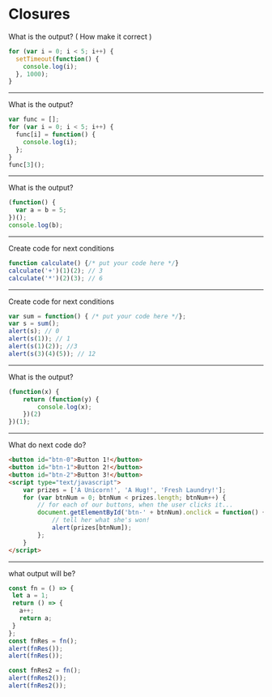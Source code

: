 # Closures

What is the output? ( How make it correct )
```javascript
for (var i = 0; i < 5; i++) {
  setTimeout(function() {
    console.log(i);
  }, 1000);
}
```
---
What is the output?
```javascript
var func = [];
for (var i = 0; i < 5; i++) {
  func[i] = function() {
    console.log(i);
  };
}
func[3]();
```
---
What is the output?
```javascript
(function() {
  var a = b = 5;
})();
console.log(b);
```
---
Create code for next conditions
```javascript
function calculate() {/* put your code here */}
calculate('+')(1)(2); // 3
calculate('*')(2)(3); // 6
```
---
Create code for next conditions
```javascript
var sum = function() { /* put your code here */};
var s = sum();
alert(s); // 0
alert(s(1)); // 1
alert(s(1)(2)); //3
alert(s(3)(4)(5)); // 12
```
---
What is the output?
```javascript
(function(x) {
    return (function(y) {
        console.log(x);
    })(2)
})(1);
```
---
What do next code do?
```html
<button id="btn-0">Button 1!</button>
<button id="btn-1">Button 2!</button>
<button id="btn-2">Button 3!</button>
<script type="text/javascript">
    var prizes = ['A Unicorn!', 'A Hug!', 'Fresh Laundry!'];
    for (var btnNum = 0; btnNum < prizes.length; btnNum++) {
        // for each of our buttons, when the user clicks it...
        document.getElementById('btn-' + btnNum).onclick = function() {
            // tell her what she's won!
            alert(prizes[btnNum]);
        };
    }
</script>
```
---
what output will be?
```javascript
const fn = () => {
 let a = 1;
 return () => {
   a++;
   return a;
 }
};
const fnRes = fn();
alert(fnRes());
alert(fnRes());

const fnRes2 = fn();
alert(fnRes2());
alert(fnRes2());
```

